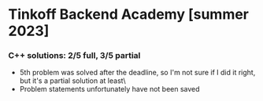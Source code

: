 # Tinkoff Backend Academy [summer 2023]
### C++ solutions: 2/5 full, 3/5 partial
- 5th problem was solved after the deadline, so I'm not sure if I did it right, but it's a partial solution at least\
- Problem statements unfortunately have not been saved
